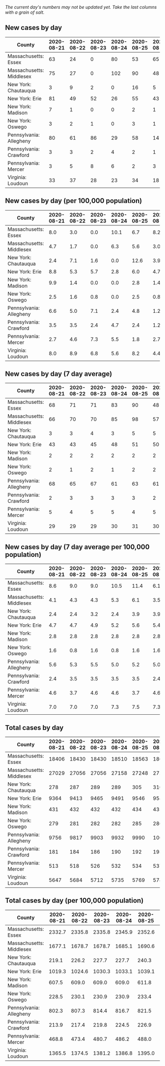 _The current day's numbers may not be updated yet. Take the last columns with a grain of salt._
## New cases by day

| County | 2020-08-21 | 2020-08-22 | 2020-08-23 | 2020-08-24 | 2020-08-25 | 2020-08-26 | 2020-08-27 |
| --- | --- | --- | --- | --- | --- | --- | --- |
| Massachusetts: Essex | 63 | 24 | 0 | 80 | 53 | 65 |  |
| Massachusetts: Middlesex | 75 | 27 | 0 | 102 | 90 | 48 |  |
| New York: Chautauqua | 3 | 9 | 2 | 0 | 16 | 5 |  |
| New York: Erie | 81 | 49 | 52 | 26 | 55 | 43 |  |
| New York: Madison | 7 | 1 | 0 | 0 | 2 | 1 |  |
| New York: Oswego | 3 | 2 | 1 | 0 | 3 | 1 |  |
| Pennsylvania: Allegheny | 80 | 61 | 86 | 29 | 58 | 14 | 61 |
| Pennsylvania: Crawford | 3 | 3 | 2 | 4 | 2 | 1 | 8 |
| Pennsylvania: Mercer | 3 | 5 | 8 | 6 | 2 | 3 | 2 |
| Virginia: Loudoun | 33 | 37 | 28 | 23 | 34 | 18 | 38 |

## New cases by day (per 100,000 population)

| County | 2020-08-21 | 2020-08-22 | 2020-08-23 | 2020-08-24 | 2020-08-25 | 2020-08-26 | 2020-08-27 |
| --- | --- | --- | --- | --- | --- | --- | --- |
| Massachusetts: Essex | 8.0 | 3.0 | 0.0 | 10.1 | 6.7 | 8.2 |  |
| Massachusetts: Middlesex | 4.7 | 1.7 | 0.0 | 6.3 | 5.6 | 3.0 |  |
| New York: Chautauqua | 2.4 | 7.1 | 1.6 | 0.0 | 12.6 | 3.9 |  |
| New York: Erie | 8.8 | 5.3 | 5.7 | 2.8 | 6.0 | 4.7 |  |
| New York: Madison | 9.9 | 1.4 | 0.0 | 0.0 | 2.8 | 1.4 |  |
| New York: Oswego | 2.5 | 1.6 | 0.8 | 0.0 | 2.5 | 0.8 |  |
| Pennsylvania: Allegheny | 6.6 | 5.0 | 7.1 | 2.4 | 4.8 | 1.2 | 5.0 |
| Pennsylvania: Crawford | 3.5 | 3.5 | 2.4 | 4.7 | 2.4 | 1.2 | 9.5 |
| Pennsylvania: Mercer | 2.7 | 4.6 | 7.3 | 5.5 | 1.8 | 2.7 | 1.8 |
| Virginia: Loudoun | 8.0 | 8.9 | 6.8 | 5.6 | 8.2 | 4.4 | 9.2 |

## New cases by day (7 day average)

| County | 2020-08-21 | 2020-08-22 | 2020-08-23 | 2020-08-24 | 2020-08-25 | 2020-08-26 | 2020-08-27 |
| --- | --- | --- | --- | --- | --- | --- | --- |
| Massachusetts: Essex | 68 | 71 | 71 | 83 | 90 | 48 |  |
| Massachusetts: Middlesex | 66 | 70 | 70 | 85 | 98 | 57 |  |
| New York: Chautauqua | 3 | 3 | 4 | 3 | 5 | 5 |  |
| New York: Erie | 43 | 43 | 45 | 48 | 51 | 50 |  |
| New York: Madison | 2 | 2 | 2 | 2 | 2 | 2 |  |
| New York: Oswego | 2 | 1 | 2 | 1 | 2 | 2 |  |
| Pennsylvania: Allegheny | 68 | 65 | 67 | 61 | 63 | 61 | 56 |
| Pennsylvania: Crawford | 2 | 3 | 3 | 3 | 3 | 2 | 3 |
| Pennsylvania: Mercer | 5 | 4 | 5 | 5 | 4 | 5 | 4 |
| Virginia: Loudoun | 29 | 29 | 29 | 30 | 31 | 30 | 30 |

## New cases by day (7 day average per 100,000 population)

| County | 2020-08-21 | 2020-08-22 | 2020-08-23 | 2020-08-24 | 2020-08-25 | 2020-08-26 | 2020-08-27 |
| --- | --- | --- | --- | --- | --- | --- | --- |
| Massachusetts: Essex | 8.6 | 9.0 | 9.0 | 10.5 | 11.4 | 6.1 |  |
| Massachusetts: Middlesex | 4.1 | 4.3 | 4.3 | 5.3 | 6.1 | 3.5 |  |
| New York: Chautauqua | 2.4 | 2.4 | 3.2 | 2.4 | 3.9 | 3.9 |  |
| New York: Erie | 4.7 | 4.7 | 4.9 | 5.2 | 5.6 | 5.4 |  |
| New York: Madison | 2.8 | 2.8 | 2.8 | 2.8 | 2.8 | 2.8 |  |
| New York: Oswego | 1.6 | 0.8 | 1.6 | 0.8 | 1.6 | 1.6 |  |
| Pennsylvania: Allegheny | 5.6 | 5.3 | 5.5 | 5.0 | 5.2 | 5.0 | 4.6 |
| Pennsylvania: Crawford | 2.4 | 3.5 | 3.5 | 3.5 | 3.5 | 2.4 | 3.5 |
| Pennsylvania: Mercer | 4.6 | 3.7 | 4.6 | 4.6 | 3.7 | 4.6 | 3.7 |
| Virginia: Loudoun | 7.0 | 7.0 | 7.0 | 7.3 | 7.5 | 7.3 | 7.3 |

## Total cases by day

| County | 2020-08-21 | 2020-08-22 | 2020-08-23 | 2020-08-24 | 2020-08-25 | 2020-08-26 | 2020-08-27 |
| --- | --- | --- | --- | --- | --- | --- | --- |
| Massachusetts: Essex | 18406 | 18430 | 18430 | 18510 | 18563 | 18628 |  |
| Massachusetts: Middlesex | 27029 | 27056 | 27056 | 27158 | 27248 | 27296 |  |
| New York: Chautauqua | 278 | 287 | 289 | 289 | 305 | 310 |  |
| New York: Erie | 9364 | 9413 | 9465 | 9491 | 9546 | 9589 |  |
| New York: Madison | 431 | 432 | 432 | 432 | 434 | 435 |  |
| New York: Oswego | 279 | 281 | 282 | 282 | 285 | 286 |  |
| Pennsylvania: Allegheny | 9756 | 9817 | 9903 | 9932 | 9990 | 10004 | 10065 |
| Pennsylvania: Crawford | 181 | 184 | 186 | 190 | 192 | 193 | 201 |
| Pennsylvania: Mercer | 513 | 518 | 526 | 532 | 534 | 537 | 539 |
| Virginia: Loudoun | 5647 | 5684 | 5712 | 5735 | 5769 | 5787 | 5825 |

## Total cases by day (per 100,000 population)

| County | 2020-08-21 | 2020-08-22 | 2020-08-23 | 2020-08-24 | 2020-08-25 | 2020-08-26 | 2020-08-27 |
| --- | --- | --- | --- | --- | --- | --- | --- |
| Massachusetts: Essex | 2332.7 | 2335.8 | 2335.8 | 2345.9 | 2352.6 | 2360.9 |  |
| Massachusetts: Middlesex | 1677.1 | 1678.7 | 1678.7 | 1685.1 | 1690.6 | 1693.6 |  |
| New York: Chautauqua | 219.1 | 226.2 | 227.7 | 227.7 | 240.3 | 244.3 |  |
| New York: Erie | 1019.3 | 1024.6 | 1030.3 | 1033.1 | 1039.1 | 1043.8 |  |
| New York: Madison | 607.5 | 609.0 | 609.0 | 609.0 | 611.8 | 613.2 |  |
| New York: Oswego | 228.5 | 230.1 | 230.9 | 230.9 | 233.4 | 234.2 |  |
| Pennsylvania: Allegheny | 802.3 | 807.3 | 814.4 | 816.7 | 821.5 | 822.7 | 827.7 |
| Pennsylvania: Crawford | 213.9 | 217.4 | 219.8 | 224.5 | 226.9 | 228.1 | 237.5 |
| Pennsylvania: Mercer | 468.8 | 473.4 | 480.7 | 486.2 | 488.0 | 490.8 | 492.6 |
| Virginia: Loudoun | 1365.5 | 1374.5 | 1381.2 | 1386.8 | 1395.0 | 1399.4 | 1408.6 |
